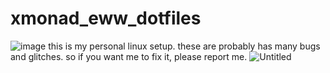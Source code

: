 # xmonad_eww_dotfiles
![image](https://github.com/Tail-R/xmonad_eww_dotfiles/assets/132870183/ce5286a3-2f4f-40b4-8d9b-c4d8c13d342c)
this is my personal linux setup. these are probably has many bugs and glitches. so  if you want me to fix it, please report me.
![Untitled](https://github.com/Tail-R/xmonad_eww_dotfiles/assets/132870183/27cbe5f2-9b9b-496e-b4e4-b23b7bf12702)
